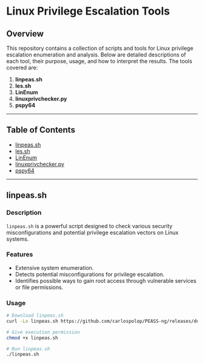 # Linux Privilege Escalation Tools

## Overview

This repository contains a collection of scripts and tools for Linux privilege escalation enumeration and analysis. Below are detailed descriptions of each tool, their purpose, usage, and how to interpret the results. The tools covered are:

1. **linpeas.sh**
2. **les.sh**
3. **LinEnum**
4. **linuxprivchecker.py**
5. **pspy64**

---

## Table of Contents

- [linpeas.sh](#linpeassh)
- [les.sh](#lessh)
- [LinEnum](#linenum)
- [linuxprivchecker.py](#linuxprivcheckerpy)
- [pspy64](#pspy64)

---

## linpeas.sh

### Description
`linpeas.sh` is a powerful script designed to check various security misconfigurations and potential privilege escalation vectors on Linux systems.

### Features
- Extensive system enumeration.
- Detects potential misconfigurations for privilege escalation.
- Identifies possible ways to gain root access through vulnerable services or file permissions.

### Usage
```bash
# Download linpeas.sh
curl -Lo linpeas.sh https://github.com/carlospolop/PEASS-ng/releases/download/refs/tags/20230918-linpeas-ng-release/linpeas.sh

# Give execution permission
chmod +x linpeas.sh

# Run linpeas.sh
./linpeas.sh

